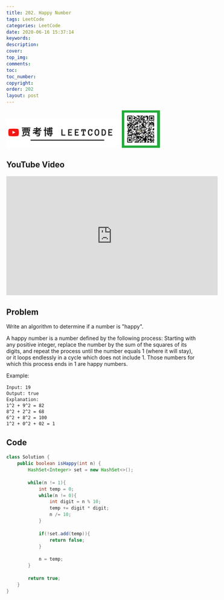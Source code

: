 ```yaml
---
title: 202. Happy Number
tags: LeetCode
categories: LeetCode
date: 2020-06-16 15:37:14
keywords:
description:
cover:
top_img:
comments:
toc:
toc_number:
copyright:
order: 202
layout: post
---
```


<img src="./assets/youtube.png" alt="drawing" width="60%"/>

<img src="./assets/wx.jpg" alt="drawing" width="20%"/>

## YouTube Video

<iframe width="560" height="315" src="https://www.youtube.com/embed/TfTv4G8qrjs" frameborder="0" allow="accelerometer; autoplay; encrypted-media; gyroscope; picture-in-picture" allowfullscreen></iframe>

## Problem

Write an algorithm to determine if a number is "happy".

A happy number is a number defined by the following process: Starting with any positive integer, replace the number by the sum of the squares of its digits, and repeat the process until the number equals 1 (where it will stay), or it loops endlessly in a cycle which does not include 1. Those numbers for which this process ends in 1 are happy numbers.

Example:

```
Input: 19
Output: true
Explanation:
1^2 + 9^2 = 82
8^2 + 2^2 = 68
6^2 + 8^2 = 100
1^2 + 0^2 + 02 = 1
```

## Code

```java
class Solution {
    public boolean isHappy(int n) {
        HashSet<Integer> set = new HashSet<>();

        while(n != 1){
            int temp = 0;
            while(n != 0){
                int digit = n % 10;
                temp += digit * digit;
                n /= 10;
            }

            if(!set.add(temp)){
                return false;
            }

            n = temp;
        }

        return true;
    }
}
```
